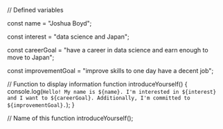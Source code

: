  // Defined variables
 
const name = "Joshua Boyd";

const interest = "data science and Japan";

const careerGoal = "have a career in data science and earn enough to move to Japan";

const improvementGoal = "improve skills to one day have a decent job";

// Function to display information
function introduceYourself() {
    console.log(`Hello! My name is ${name}. I'm interested in ${interest} and I want to ${careerGoal}. Additionally, I'm committed to ${improvementGoal}.`);
}

// Name of this function
introduceYourself();
